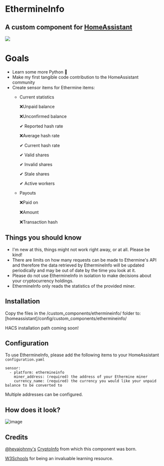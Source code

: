 # EthermineInfo
## A custom component for [HomeAssistant](https://github.com/home-assistant/core) 

<a href="https://www.buymeacoffee.com/tomprior" target="_blank"><img src="https://www.buymeacoffee.com/assets/img/custom_images/orange_img.png"></a>

# Goals

* Learn some more Python 🐍
* Make my first tangible code contribution to the HomeAssistant community
* Create sensor items for Ethermine items:
  * Current statistics
  
      ❌Unpaid balance
  
      ❌Unconfirmed balance
  
      ✔ Reported hash rate
  
      ❌Average hash rate
  
      ✔ Current hash rate
  
      ✔ Valid shares
  
      ✔ Invalid shares
  
      ✔ Stale shares
  
      ✔ Active workers
     
  * Payouts
  
      ❌Paid on
  
      ❌Amount
  
      ❌Transaction hash

## Things you should know

* I'm new at this, things might not work right away, or at all. Please be kind!
* There are limits on how many requests can be made to Ethermine's API and therefore the data retrieved by EthermineInfo will be updated periodically and may be out of date by the time you look at it.
* Please do not use EthermineInfo in isolation to make decisions about your cryptocurrency holdings.
* EthermineInfo only reads the statistics of the provided miner.

## Installation

Copy the files in the /custom_components/ethermineinfo/ folder to: [homeassistant]/config/custom_components/ethermineinfo/

HACS installation path coming soon!

## Configuration

To use EthermineInfo, please add the following items to your HomeAssistant ```configuration.yaml```
````
sensor:
  - platform: ethermineinfo
    miner_address: (required) the address of your Ethermine miner
    currency_name: (required) the currency you would like your unpaid balance to be converted to 
````

Multiple addresses can be configured.

## How does it look?

![image](https://user-images.githubusercontent.com/34111848/115997170-18a74100-a5da-11eb-8975-d14a46a1cca4.png)

## Credits

[@heyajohnny's](https://github.com/heyajohnny) [CryptoInfo](https://github.com/heyajohnny/cryptoinfo) from which this component was born.

[W3Schools](https://www.w3schools.com/python/default.asp) for being an invaluable learning resource.
